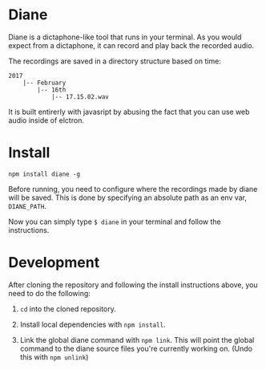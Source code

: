 # Diane

Diane is a dictaphone-like tool that runs in your terminal. As you would expect from a dictaphone, it
can record and play back the recorded audio.

The recordings are saved in a directory structure based on time:

	2017
		|-- February
			|-- 16th
				|-- 17.15.02.wav


It is built entirerly with javasript by abusing the fact that you can use web audio inside of elctron.

# Install
```
npm install diane -g
```
Before running, you need to configure where the recordings made by diane will be saved. This is done by specifying an absolute path as an env var, `DIANE_PATH`.

Now you can simply type `$ diane` in your terminal and follow the instructions.

# Development
After cloning the repository and following the install instructions above, you need to do the following:

1. `cd` into the cloned repository.

2. Install local dependencies with `npm install`.

3. Link the global diane command with `npm link`. This will point the global command to the diane source files you're currently working on. (Undo this with `npm unlink`)

